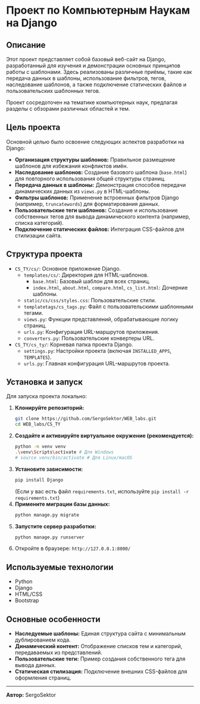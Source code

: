 # Проект по Компьютерным Наукам на Django

## Описание

Этот проект представляет собой базовый веб-сайт на Django, разработанный для изучения и демонстрации основных принципов работы с шаблонами. Здесь реализованы различные приёмы, такие как передача данных в шаблоны, использование фильтров, тегов, наследование шаблонов, а также подключение статических файлов и пользовательских шаблонных тегов.

Проект сосредоточен на тематике компьютерных наук, предлагая разделы с обзорами различных областей и тем.

## Цель проекта

Основной целью было освоение следующих аспектов разработки на Django:

*   **Организация структуры шаблонов:** Правильное размещение шаблонов для избежания конфликтов имён.
*   **Наследование шаблонов:** Создание базового шаблона (`base.html`) для повторного использования общей структуры страниц.
*   **Передача данных в шаблоны:** Демонстрация способов передачи динамических данных из `views.py` в HTML-шаблоны.
*   **Фильтры шаблонов:** Применение встроенных фильтров Django (например, `truncatewords`) для форматирования данных.
*   **Пользовательские теги шаблонов:** Создание и использование собственных тегов для вывода динамического контента (например, списка категорий).
*   **Подключение статических файлов:** Интеграция CSS-файлов для стилизации сайта.

## Структура проекта

*   `CS_TY/cs/`: Основное приложение Django.
    *   `templates/cs/`: Директория для HTML-шаблонов.
        *   `base.html`: Базовый шаблон для всех страниц.
        *   `index.html`, `about.html`, `compare.html`, `cs_list.html`: Дочерние шаблоны.
    *   `static/cs/css/styles.css`: Пользовательские стили.
    *   `templatetags/cs_tags.py`: Файл с пользовательскими шаблонными тегами.
    *   `views.py`: Функции представлений, обрабатывающие логику страниц.
    *   `urls.py`: Конфигурация URL-маршрутов приложения.
    *   `converters.py`: Пользовательские конвертеры URL.
*   `CS_TY/cs_ty/`: Корневая папка проекта Django.
    *   `settings.py`: Настройки проекта (включая `INSTALLED_APPS`, `TEMPLATES`).
    *   `urls.py`: Главная конфигурация URL-маршрутов проекта.

## Установка и запуск

Для запуска проекта локально:

1.  **Клонируйте репозиторий:**
    ```bash
    git clone https://github.com/SergoSektor/WEB_labs.git
    cd WEB_labs/CS_TY
    ```
2.  **Создайте и активируйте виртуальное окружение (рекомендуется):**
    ```bash
    python -m venv venv
    .\venv\Scripts\activate # Для Windows
    # source venv/bin/activate # Для Linux/macOS
    ```
3.  **Установите зависимости:**
    ```bash
    pip install Django
    ```
    (Если у вас есть файл `requirements.txt`, используйте `pip install -r requirements.txt`)
4.  **Примените миграции базы данных:**
    ```bash
    python manage.py migrate
    ```
5.  **Запустите сервер разработки:**
    ```bash
    python manage.py runserver
    ```
6.  Откройте в браузере: `http://127.0.0.1:8000/`

## Используемые технологии

*   Python
*   Django
*   HTML/CSS
*   Bootstrap

## Основные особенности

*   **Наследуемые шаблоны:** Единая структура сайта с минимальным дублированием кода.
*   **Динамический контент:** Отображение списков тем и категорий, передаваемых из представлений.
*   **Пользовательские теги:** Пример создания собственного тега для вывода данных.
*   **Статическая стилизация:** Подключение внешних CSS-файлов для оформления страниц.

---

**Автор:** SergoSektor
